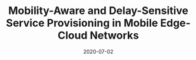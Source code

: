 ---
title: "Mobility-Aware and Delay-Sensitive Service Provisioning in Mobile Edge-Cloud Networks"
authors:
- Yu Ma
- Weifa Liang
- Jing Li
- Xiaohua Jia
- Song Guo

date: "2020-07-02"
doi: "10.1109/TMC.2020.3006507"

# Publication type.
# 1 = Conference paper; 2 = Journal article;
# 3 = Preprint Paper; 4 = Report; 5 = Book; 6 = Book section;
# 7 = Thesis; 8 = Patent
publication_types: ["2"]

# Publication name and optional abbreviated publication name.
publication: "*IEEE Transactions on Mobile Computing*"
publication_short: "TMC"

url_pdf: https://ieeexplore.ieee.org/document/9132684
# url_code: ''
# url_dataset: ''
# url_poster: ''
# url_project: ''
# url_slides: ''
# url_video: ''

---